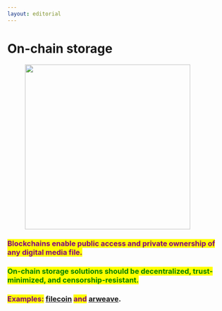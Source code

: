 ```yaml
---
layout: editorial
---
```


# On-chain storage

<figure><img src="../../../../../../../.gitbook/assets/pexels-btgl-♡-12758885.jpg" alt="" width="375"><figcaption></figcaption></figure>

### <mark style="color:purple;">Blockchains enable public access and private ownership of any digital media file.</mark>

### <mark style="color:green;">On-chain storage solutions should be decentralized, trust-minimized,  and censorship-resistant.</mark>

### <mark style="color:purple;">Examples:</mark> [filecoin](https://filecoin.io/) <mark style="color:purple;">and</mark> [arweave](https://www.arweave.org/).
